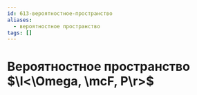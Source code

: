 ```yaml
---
id: 613-вероятностное-пространство
aliases:
  - вероятностное пространство
tags: []
---
```


# Вероятностное пространство $\l<\Omega, \mcF, P\r>$

